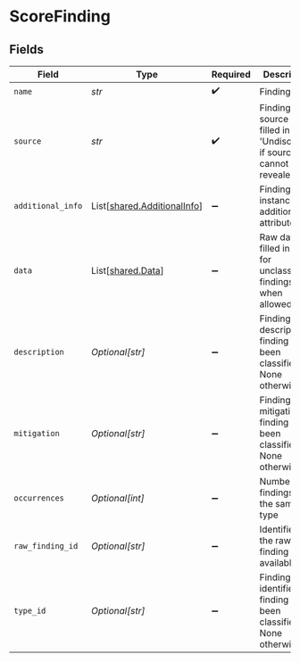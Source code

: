 # ScoreFinding


## Fields

| Field                                                                       | Type                                                                        | Required                                                                    | Description                                                                 |
| --------------------------------------------------------------------------- | --------------------------------------------------------------------------- | --------------------------------------------------------------------------- | --------------------------------------------------------------------------- |
| `name`                                                                      | *str*                                                                       | :heavy_check_mark:                                                          | Finding name                                                                |
| `source`                                                                    | *str*                                                                       | :heavy_check_mark:                                                          | Finding source or filled in with 'Undisclosed' if source cannot be revealed |
| `additional_info`                                                           | List[[shared.AdditionalInfo](../../models/shared/additionalinfo.md)]        | :heavy_minus_sign:                                                          | Finding instance additional attributes                                      |
| `data`                                                                      | List[[shared.Data](../../models/shared/data.md)]                            | :heavy_minus_sign:                                                          | Raw data filled in only for unclassified findings, when allowed             |
| `description`                                                               | *Optional[str]*                                                             | :heavy_minus_sign:                                                          | Finding description if finding has been classified, None otherwise          |
| `mitigation`                                                                | *Optional[str]*                                                             | :heavy_minus_sign:                                                          | Finding mitigation if finding has been classified, None otherwise           |
| `occurrences`                                                               | *Optional[int]*                                                             | :heavy_minus_sign:                                                          | Number of findings of the same type                                         |
| `raw_finding_id`                                                            | *Optional[str]*                                                             | :heavy_minus_sign:                                                          | Identifier of the raw finding if available                                  |
| `type_id`                                                                   | *Optional[str]*                                                             | :heavy_minus_sign:                                                          | Finding type identifier if finding has been classified, None otherwise      |
